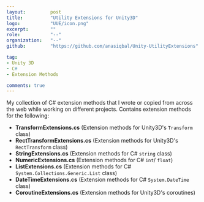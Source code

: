 ```yaml
---
layout:			post
title:			"Utility Extensions for Unity3D"
logo:			"UUE/icon.png"
excerpt:		""
role:			"--"
organization:	"--"
github:			"https://github.com/anasiqbal/Unity-UtilityExtensions"

tag:
- Unity 3D
- C#
- Extension Methods

comments: true
---
```


My collection of C# extension methods that I wrote or copied from across the web while working on different projects. Contains extension methods for the following:

- **TransformExtensions.cs** (Extension methods for Unity3D's `Transform` class)
- **RectTransformExtensions.cs** (Extension methods for Unity3D's `RectTransform` class)
- **StringExtensions.cs** (Extension methods for C# `string` class)
- **NumericExtensions.cs** (Extension methods for C# `int`/ `float`)
- **ListExtensions.cs** (Extension methods for C# `System.Collections.Generic.List` class)
- **DateTimeExtensions.cs** (Extension methods for C# `System.DateTime` class)
- **CoroutineExtensions.cs** (Extension methods for Unity3D's coroutines)
